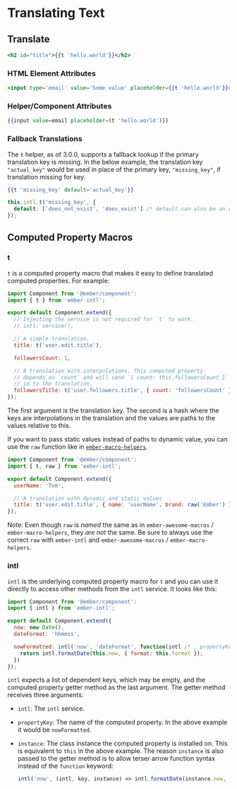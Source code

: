 # Translating Text

## Translate

```hbs
<h2 id="title">{{t 'hello.world'}}</h2>
```

### HTML Element Attributes

```hbs
<input type='email' value='Some value' placeholder={{t 'hello.world'}}>
```

### Helper/Component Attributes

```hbs
{{input value=email placeholder=(t 'hello.world')}}
```

### Fallback Translations

The `t` helper, as of 3.0.0, supports a fallback lookup if the primary translation key is missing. In the below example, the translation key `"actual_key"` would be used in place of the primary key, `"missing_key"`, if translation missing for key.

```hbs
{{t 'missing_key' default='actual_key'}}
```

```js
this.intl.t('missing_key', {
  default: ['does_not_exist', 'does_exist'] /* default can also be an Array */
});
```

## Computed Property Macros

### t

`t` is a computed property macro that makes it easy to define translated
computed properties. For example:

```js
import Component from '@ember/component':
import { t } from 'ember-intl';

export default Component.extend({
  // Injecting the service is not required for `t` to work.
  // intl: service(),

  // A simple translation.
  title: t('user.edit.title'),

  followersCount: 1,

  // A translation with interpolations. This computed property
  // depends on `count` and will send `{ count: this.followersCount }`
  // in to the translation.
  followersTitle: t('user.followers.title', { count: 'followersCount' })
});
```

The first argument is the translation key. The second is a hash where the keys
are interpolations in the translation and the values are paths to the values
relative to this.

If you want to pass static values instead of paths to dynamic value, you can use
the `raw` function like in
[`ember-macro-helpers`](https://github.com/kellyselden/ember-macro-helpers#raw).

```js
import Component from '@ember/component':
import { t, raw } from 'ember-intl';

export default Component.extend({
  userName: 'Tom',

  // A translation with dynamic and static values
  title: t('user.edit.title', { name: 'userName', brand: raw('Ember') })
});
```

Note: Even though `raw` is _named_ the same as in `ember-awesome-macros` /
`ember-macro-helpers`, they _are not_ the same. Be sure to always use the
correct `raw` with `ember-intl` and `ember-awesome-macros` / `ember-macro-helpers`.

### intl

`intl` is the underlying computed property macro for `t` and you can use it
directly to access other methods from the `intl` service. It looks like this:

```js
import Component from '@ember/component':
import { intl } from 'ember-intl';

export default Component.extend({
  now: new Date(),
  dateFormat: 'hhmmss',

  nowFormatted: intl('now', 'dateFormat', function(intl /* , propertyKey, instance */) {
    return intl.formatDate(this.now, { format: this.format });
  })
});
```

`intl` expects a list of dependent keys, which may be empty, and the computed
property getter method as the last argument. The getter method receives three
arguments:

- `intl`: The `intl` service.
- `propertyKey`: The name of the computed property. In the above example it
  would be `nowFormatted`.
- `instance`: The class instance the computed property is installed on. This is
  equivalent to `this` in the above example. The reason `instance` is also
  passed to the getter method is to allow terser arrow function syntax instead
  of the `function` keyword:

  ```js
  intl('now', (intl, key, instance) => intl.formatDate(instance.now, { format: 'hhmmss' }));
  ```
